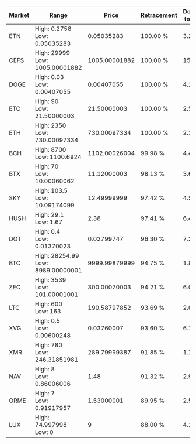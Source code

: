 | Market | Range | Price| Retracement | Doubles to 50% |
| --- | --- | --- | --- | --- |
| ETN | High: 0.2758<br />Low: 0.05035283 | 0.05035283 | 100.00 % | 3.24 |
| CEFS | High: 29999<br />Low: 1005.00001882 | 1005.00001882 | 100.00 % | 15.42 |
| DOGE | High: 0.03<br />Low: 0.00407055 | 0.00407055 | 100.00 % | 4.19 |
| ETC | High: 90<br />Low: 21.50000003 | 21.50000003 | 100.00 % | 2.59 |
| ETH | High: 2350<br />Low: 730.00097334 | 730.00097334 | 100.00 % | 2.11 |
| BCH | High: 8700<br />Low: 1100.6924 | 1102.00026004 | 99.98 % | 4.45 |
| BTX | High: 70<br />Low: 10.00060062 | 11.12000003 | 98.13 % | 3.60 |
| SKY | High: 103.5<br />Low: 10.09174099 | 12.49999999 | 97.42 % | 4.54 |
| HUSH | High: 29.1<br />Low: 1.67 | 2.38 | 97.41 % | 6.46 |
| DOT | High: 0.4<br />Low: 0.01370023 | 0.02799747 | 96.30 % | 7.39 |
| BTC | High: 28254.99<br />Low: 8989.00000001 | 9999.99879999 | 94.75 % | 1.86 |
| ZEC | High: 3539<br />Low: 101.00001001 | 300.00070003 | 94.21 % | 6.07 |
| LTC | High: 600<br />Low: 163 | 190.58797852 | 93.69 % | 2.00 |
| XVG | High: 0.5<br />Low: 0.00600248 | 0.03760007 | 93.60 % | 6.73 |
| XMR | High: 780<br />Low: 246.31851981 | 289.79999387 | 91.85 % | 1.77 |
| NAV | High: 8<br />Low: 0.86006006 | 1.48 | 91.32 % | 2.99 |
| ORME | High: 7<br />Low: 0.91917957 | 1.53000001 | 89.95 % | 2.59 |
| LUX | High: 74.997998<br />Low: 0 | 9 | 88.00 % | 4.17 |
